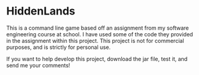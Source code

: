 # HiddenLands
This is a command line game based off an assignment from my software engineering course at school.
I have used some of the code they provided in the assignment within this project.
This project is not for commercial purposes, and is strictly for personal use.

If you want to help develop this project, download the jar file, test it, and send me your comments!
